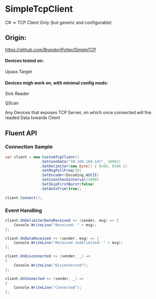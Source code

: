 # SimpleTcpClient
C# -> TCP Client Only (but generic and configurable)

## Origin:
https://github.com/BrandonPotter/SimpleTCP

#### Devices tested on:
Upass Target
#### Devices migh work on, with minimal config mods:
Sick Reader

QScan

Any Devices that exposes TCP Server, on which once connected will fire readed Data towards Client


## Fluent API

### Connection Sample

```csharp
var client = new CustomTcpClient()
                .SetConnData("10.169.169.141", 10002)
                .SetDelimiter(new byte[] { 0x0D, 0x0A })
                .SetMsgPollFreq(50)
                .SetEncoder(Encoding.ASCII)
                .SetConnCheckInterval(1000)
                .SetSkipFirstBurst(false)
                .SetAutoTrim(true);
                
client.Connect();
```

### Event Handling
```csharp
client.OnDelimiterDataReceived += (sender, msg) => {
    Console.WriteLine("Received: " + msg);
};

client.OnDataReceived += (sender, msg) => {
    Console.WriteLine("Received undelimited: " + msg);
};

client.OnDisconnected += (sender, _) =>
{
    Console.WriteLine("Disconnected");
};

client.OnConnected += (sender, _) =>
{
    Console.WriteLine("Connected");
};   
```
